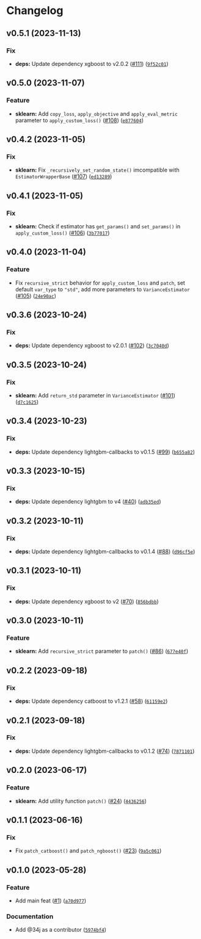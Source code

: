 # Changelog

<!--next-version-placeholder-->

## v0.5.1 (2023-11-13)

### Fix

* **deps:** Update dependency xgboost to v2.0.2 ([#111](https://github.com/34j/boost-loss/issues/111)) ([`9f52c01`](https://github.com/34j/boost-loss/commit/9f52c01fb93bb38b507539ebb3160ea0a75ada99))

## v0.5.0 (2023-11-07)

### Feature

* **sklearn:** Add `copy_loss`, `apply_objective` and `apply_eval_metric` parameter to `apply_custom_loss()` ([#108](https://github.com/34j/boost-loss/issues/108)) ([`e877604`](https://github.com/34j/boost-loss/commit/e8776041eb08082c99d00500987edcb75184cbeb))

## v0.4.2 (2023-11-05)

### Fix

* **sklearn:** Fix `_recursively_set_random_state()` imcompatible with `EstimatorWrapperBase` ([#107](https://github.com/34j/boost-loss/issues/107)) ([`ed13289`](https://github.com/34j/boost-loss/commit/ed13289e71dbc74ce5cc814eddfafd397db0e271))

## v0.4.1 (2023-11-05)

### Fix

* **sklearn:** Check if estimator has `get_params()` and `set_params()` in `apply_custom_loss()` ([#106](https://github.com/34j/boost-loss/issues/106)) ([`3b77017`](https://github.com/34j/boost-loss/commit/3b77017c00a421a58fee5f725eae36975c422a92))

## v0.4.0 (2023-11-04)

### Feature

* Fix `recursive_strict` behavior for `apply_custom_loss` and `patch`, set default `var_type` to `"std"`, add more parameters to `VarianceEstimator` ([#105](https://github.com/34j/boost-loss/issues/105)) ([`24e90ac`](https://github.com/34j/boost-loss/commit/24e90ac96758ceebf665f2c74fd1e1d839d42534))

## v0.3.6 (2023-10-24)

### Fix

* **deps:** Update dependency xgboost to v2.0.1 ([#102](https://github.com/34j/boost-loss/issues/102)) ([`3c7040d`](https://github.com/34j/boost-loss/commit/3c7040d0e73838c282ddf7fbeac728e6f4534066))

## v0.3.5 (2023-10-24)

### Fix

* **sklearn:** Add `return_std` parameter in `VarianceEstimator` ([#101](https://github.com/34j/boost-loss/issues/101)) ([`d7c1625`](https://github.com/34j/boost-loss/commit/d7c16255483f87fe0f81b84bb393a0aefa4774d8))

## v0.3.4 (2023-10-23)

### Fix

* **deps:** Update dependency lightgbm-callbacks to v0.1.5 ([#99](https://github.com/34j/boost-loss/issues/99)) ([`b655a82`](https://github.com/34j/boost-loss/commit/b655a8259e3988e8ca2633c0feec1cc128a485d4))

## v0.3.3 (2023-10-15)

### Fix

* **deps:** Update dependency lightgbm to v4 ([#40](https://github.com/34j/boost-loss/issues/40)) ([`adb35ed`](https://github.com/34j/boost-loss/commit/adb35ed53f2eea7de53996f07e6d6ac043727f41))

## v0.3.2 (2023-10-11)

### Fix

* **deps:** Update dependency lightgbm-callbacks to v0.1.4 ([#88](https://github.com/34j/boost-loss/issues/88)) ([`d96cf5e`](https://github.com/34j/boost-loss/commit/d96cf5e54fa7297e5eac6e7622a398098aa8891f))

## v0.3.1 (2023-10-11)

### Fix

* **deps:** Update dependency xgboost to v2 ([#70](https://github.com/34j/boost-loss/issues/70)) ([`856bdbb`](https://github.com/34j/boost-loss/commit/856bdbb5233bc0cdb0d5a9e0e0d07110bbd664d1))

## v0.3.0 (2023-10-11)

### Feature

* **sklearn:** Add `recursive_strict` parameter to `patch()` ([#86](https://github.com/34j/boost-loss/issues/86)) ([`677e40f`](https://github.com/34j/boost-loss/commit/677e40f29136365e96c8aa22f50e53d64562d92a))

## v0.2.2 (2023-09-18)

### Fix

* **deps:** Update dependency catboost to v1.2.1 ([#58](https://github.com/34j/boost-loss/issues/58)) ([`61159e2`](https://github.com/34j/boost-loss/commit/61159e2b4ad444c8f045c2f5c83ac9eb3531f178))

## v0.2.1 (2023-09-18)

### Fix

* **deps:** Update dependency lightgbm-callbacks to v0.1.2 ([#74](https://github.com/34j/boost-loss/issues/74)) ([`7871101`](https://github.com/34j/boost-loss/commit/7871101b6552e4a0395883197e3d9207951ef8e2))

## v0.2.0 (2023-06-17)

### Feature

* **sklearn:** Add utility function `patch()` ([#24](https://github.com/34j/boost-loss/issues/24)) ([`4436256`](https://github.com/34j/boost-loss/commit/4436256cbc1be66daa2e4dfadccc4325c7b5fc7c))

## v0.1.1 (2023-06-16)

### Fix

* Fix `patch_catboost()` and `patch_ngboost()` ([#23](https://github.com/34j/boost-loss/issues/23)) ([`9a5c061`](https://github.com/34j/boost-loss/commit/9a5c0618453b82d5cef8d1adb9df66e3568084d8))

## v0.1.0 (2023-05-28)
### Feature
* Add main feat ([#1](https://github.com/34j/boost-loss/issues/1)) ([`a70d977`](https://github.com/34j/boost-loss/commit/a70d97710524ec6b33773474e6cccdb8dfa55909))

### Documentation
* Add @34j as a contributor ([`5974bf4`](https://github.com/34j/boost-loss/commit/5974bf4d243c577f44839cff17fa2732c54c0dba))
